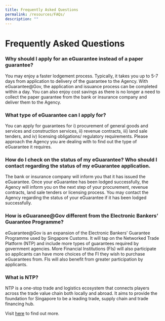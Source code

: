 ```yaml
---
title: Frequently Asked Questions
permalink: /resources/FAQs/
description: ""
---
```

# Frequently Asked Questions


### Why should I apply for an eGuarantee instead of a paper guarantee?

You may enjoy a faster lodgement process. Typically, it takes you up to 5-7 days from application to delivery of the guarantee to the Agency. With eGuarantee@Gov, the application and issuance process can be completed within a day. You can also enjoy cost savings as there is no longer a need to collect the paper guarantee from the bank or insurance company and deliver them to the Agency.

### What type of eGuarantee can I apply for?

You can apply for guarantees for i) procurement of general goods and services and construction services, ii) revenue contracts, iii) land sale tenders, and iv) licensing obligations/ regulatory requirements. Please approach the Agency you are dealing with to find out the type of eGuarantee it requires.

### How do I check on the status of my eGuarantee? Who should I contact regarding the status of my eGuarantee application.

The bank or insurance company will inform you that it has issued the eGuarantee. Once your eGuarantee has been lodged successfully, the Agency will inform you on the next step of your procurement, revenue contracts, land sale tenders or licensing process. You may contact the Agency regarding the status of your eGuarantee if it has been lodged successfully.

### How is eGuaranee@Gov different from the Electronic Bankers’ Guarantee Programme?

eGuarantee@Gov is an expansion of the Electronic Bankers’ Guarantee Programme used by Singapore Customs. It will tap on the Networked Trade Platform (NTP) and include more types of guarantees required by government agencies. More Financial Institutions (FIs) will also participate so applicants can have more choices of the FI they wish to purchase eGuarantees from. FIs will also benefit from greater participation by applicants.

### What is NTP?

NTP is a one-stop trade and logistics ecosystem that connects players across the trade value chain both locally and abroad. It aims to provide the foundation for Singapore to be a leading trade, supply chain and trade financing hub.

Visit [here](https://www.customs.gov.sg/businesses/national-single-window/networked-trade-platform) to find out more.